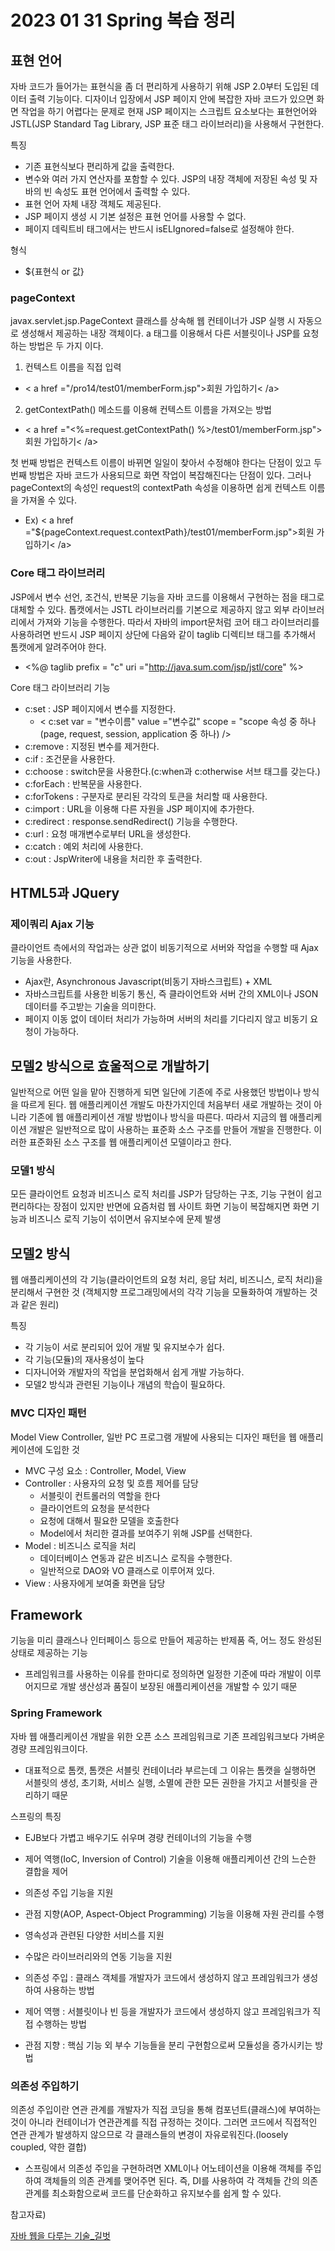 # 2023 01 31 Spring 복습 정리 

## 표현 언어
자바 코드가 들어가는 표현식을 좀 더 편리하게 사용하기 위해 JSP 2.0부터 도입된 데이터 출력 기능이다. 디자이너 입장에서 JSP 페이지 안에 복잡한 자바 코드가 있으면 화면 작업을 하기 어렵다는 문제로 현재 JSP 페이지는 스크립트 요소보다는 표현언어와 JSTL(JSP Standard Tag Library, JSP 표준 태그 라이브러리)을 사용해서 구현한다. 

특징
- 기존 표현식보다 편리하게 값을 출력한다.
- 변수와 여러 가지 연산자를 포함할 수 있다. JSP의 내장 객체에 저장된 속성 및 자바의 빈 속성도 표현 언어에서 출력할 수 있다. 
- 표현 언어 자체 내장 객체도 제공된다.
- JSP 페이지 생성 시 기본 설정은 표현 언어를 사용할 수 없다.
- 페이지 데릭트비 태그에서는 반드시 isELIgnored=false로 설정해야 한다.

형식
- ${표현식 or 값}

### pageContext
javax.servlet.jsp.PageContext 클래스를 상속해 웹 컨테이너가 JSP 실행 시 자동으로 생성해서 제공하는 내장 객체이다. a 태그를 이용해서 다른 서블릿이나 JSP를 요청하는 방법은 두 가지 이다.
1. 컨텍스트 이름을 직접 입력
- < a  href ="/pro14/test01/memberForm.jsp">회원 가입하기< /a>
2. getContextPath() 메소드를 이용해 컨텍스트 이름을 가져오는 방법 
- < a  href ="<%=request.getContextPath() %>/test01/memberForm.jsp">회원 가입하기< /a>

첫 번째 방법은 컨텍스트 이름이 바뀌면 일일이 찾아서 수정해야 한다는 단점이 있고 두 번째 방법은 자바 코드가 사용되므로 화면 작업이 복잡해진다는 단점이 있다. 그러나 pageContext의 속성인 request의 contextPath 속성을 이용하면 쉽게 컨텍스트 이름을 가져올 수 있다. 
- Ex) < a href ="${pageContext.request.contextPath}/test01/memberForm.jsp">회원 가입하기< /a>

### Core 태그 라이브러리 
JSP에서 변수 선언, 조건식, 반복문 기능을 자바 코드를 이용해서 구현하는 점을 태그로 대체할 수 있다. 톱캣에서는 JSTL 라이브러리를 기본으로 제공하지 않고 외부 라이브러리에서 가져와 기능을 수행한다. 따라서 자바의 import문처럼 코어 태그 라이브러리를 사용하려면 반드시 JSP 페이지 상단에 다음와 같이 taglib 디렉티브 태그를 추가해서 톰캣에게 알려주어야 한다. 
- <%@ taglib prefix = "c" uri ="http://java.sum.com/jsp/jstl/core" %>

Core 태그 라이브러리 기능
- c:set : JSP 페이지에서 변수를 지정한다.
  - < c:set var = "변수이름" value ="변수값" scope = "scope 속성 중 하나(page, request, session, application 중 하나) />
- c:remove : 지정된 변수를 제거한다. 
- c:if : 조건문을 사용한다. 
- c:choose : switch문을 사용한다.(c:when과 c:otherwise 서브 태그를 갖는다.)
- c:forEach : 반복문을 사용한다. 
- c:forTokens : 구분자로 분리된 각각의 토큰을 처리할 때 사용한다. 
- c:import : URL을 이용해 다른 자원을 JSP 페이지에 추가한다. 
- c:redirect : response.sendRedirect() 기능을 수행한다. 
- c:url : 요청 매개변수로부터 URL을 생성한다. 
- c:catch : 예외 처리에 사용한다. 
- c:out : JspWriter에 내용을 처리한 후 출력한다. 


## HTML5과 JQuery
### 제이쿼리 Ajax 기능 
클라이언트 측에서의 작업과는 상관 없이 비동기적으로 서버와 작업을 수행할 때 Ajax 기능을 사용한다.
- Ajax란, Asynchronous Javascript(비동기 자바스크립트) + XML
- 자바스크립트를 사용한 비동기 통신, 즉 클라이언트와 서버 간의 XML이나 JSON 데이터를 주고받는 기술을 의미한다. 
- 페이지 이동 없이 데이터 처리가 가능하며 서버의 처리를 기다리지 않고 비동기 요청이 가능하다. 


## 모델2 방식으로 효울적으로 개발하기 
일반적으로 어떤 일을 맡아 진행하게 되면 일단에 기존에 주로 사용했던 방법이나 방식을 따르게 된다. 웹 애플리케이션 개발도 마찬가지인데 처음부터 새로 개발하는 것이 아니라 기존에 웹 애플리케이션 개발 방법이나 방식을 따른다. 
따라서 지금의 웹 애플리케이션 개발은 일반적으로 많이 사용하는 표준화 소스 구조를 만들어 개발을 진행한다. 이러한 표준화된 소스 구조를 웹 애플리케이션 모델이라고 한다. 

### 모델1 방식 
모든 클라이언트 요청과 비즈니스 로직 처리를 JSP가 담당하는 구조, 기능 구현이 쉽고 편리하다는 장점이 있지만 반면에 요즘처럼 웹 사이트 화면 기능이 복잡해지면 화면 기능과 비즈니스 로직 기능이 섞이면서 유지보수에 문제 발생 

## 모델2 방식 
웹 애플리케이션의 각 기능(클라이언트의 요청 처리, 응답 처리, 비즈니스, 로직 처리)을 분리해서 구현한 것 (객체지향 프로그래밍에서의 각각 기능을 모듈화하여 개발하는 것과 같은 원리)

특징 
- 각 기능이 서로 분리되어 있어 개발 및 유지보수가 쉽다.
- 각 기능(모듈)의 재사용성이 높다
- 디자니어와 개발자의 작업을 분업화해서 쉽게 개발 가능하다.
- 모델2 방식과 관련된 기능이나 개념의 학습이 필요하다. 

### MVC 디자인 패턴 
Model View Controller, 일반 PC 프로그램 개발에 사용되는 디자인 패턴을 웹 애플리케이션에 도입한 것 
- MVC 구성 요소 : Controller, Model, View
- Controller : 사용자의 요청 및 흐름 제어를 담당 
  - 서블릿이 컨트롤러의 역할을 한다
  - 클라이언트의 요청을 분석한다
  - 요청에 대해서 필요한 모델을 호출한다
  - Model에서 처리한 결과를 보여주기 위해 JSP를 선택한다.
- Model : 비즈니스 로직을 처리 
  - 데이터베이스 연동과 같은 비즈니스 로직을 수행한다.
  - 일반적으로 DAO와 VO 클래스로 이루어져 있다. 
- View : 사용자에게 보여줄 화면을 담당 

## Framework
기능을 미리 클래스나 인터페이스 등으로 만들어 제공하는 반제품 즉, 어느 정도 완성된 상태로 제공하는 기능 
- 프레임워크를 사용하는 이유를 한마디로 정의하면 일정한 기준에 따라 개발이 이루어지므로 개발 생산성과 품질이 보장된 애플리케이션을 개발할 수 있기 때문 

### Spring Framework
자바 웹 애플리케이션 개발을 위한 오픈 소스 프레임워크로 기존 프레임워크보다 가벼운 경량 프레임워크이다. 
- 대표적으로 톰캣, 톰캣은 서블릿 컨테이너라 부르는데 그 이유는 톰캣을 실행하면 서블릿의 생성, 초기화, 서비스 실행, 소멸에 관한 모든 권한을 가지고 서블릿을 관리하기 때문

스프링의 특징 
- EJB보다 가볍고 배우기도 쉬우며 경량 컨테이너의 기능을 수행
- 제어 역행(IoC, Inversion of Control) 기술을 이용해 애플리케이션 간의 느슨한 결합을 제어
- 의존성 주입 기능을 지원
- 관점 지향(AOP, Aspect-Object Programming) 기능을 이용해 자원 관리를 수행 
- 영속성과 관련된 다양한 서비스를 지원
- 수많은 라이브러리와의 연동 기능을 지원 

- 의존성 주입 : 클래스 객체를 개발자가 코드에서 생성하지 않고 프레임워크가 생성하여 사용하는 방법
- 제어 역행 : 서블릿이나 빈 등을 개발자가 코드에서 생성하지 않고 프레임워크가 직접 수행하는 방법
- 관점 지향 : 핵심 기능 외 부수 기능들을 분리 구현함으로써 모듈성을 증가시키는 방법 

### 의존성 주입하기
의존성 주입이란 연관 관계를 개발자가 직접 코딩을 통해 컴포넌트(클래스)에 부여하는 것이 아니라 컨테이너가 연관관계를 직접 규정하는 것이다. 그러면 코드에서 직접적인 연관 관계가 발생하지 않으므로 각 클래스들의 변경이 자유로워진다.(loosely coupled, 약한 결합)
- 스프링에서 의존성 주입을 구현하려면 XML이나 어노테이션을 이용해 객체를 주입하여 객체들의 의존 관계를 맺어주면 된다. 즉, DI를 사용하여 각 객체들 간의 의존 관계를 최소화함으로써 코드를 단순화하고 유지보수를 쉽게 할 수 있다. 







참고자료)

[자바 웹을 다루는 기술_길벗](https://www.gilbut.co.kr/)